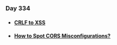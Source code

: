 ### Day 334

#### [<ul><li>CRLF to XSS</ul></li>](https://medium.com/@a7med.ctf/crlf-to-xss-8059ceefd349)
#### [<ul><li>How to Spot CORS Misconfigurations?</ul></li>](https://twitter.com/Jayesh25_/status/1730131194702958603?t=u68GIoMM_yibcjpPYaqdDg&s=19)
